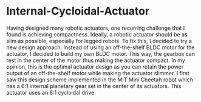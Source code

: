 # Internal-Cycloidal-Actuator
Having designed many robotic actuators, one recurring challenge that I found is achieving compactness. Ideally, a robotic actuator should be as slim as possible, especially for legged robots. To fix this, I decided to try a new design approach. Instead of using an off-the-shelf BLDC motor for the actuator, I decided to build my own BLDC motor. This way, the gearbox can rest in the center of the motor thus making the actuator compact. In my opinion, this is the optimal actuator design as you can retain the power output of an off-the-shelf motor while making the actuator slimmer. I first saw this design scheme implemented in the MIT Mini Cheetah robot which has a 6:1 internal planetary gear set in the center of its actuators. This actuator uses an 8:1 cycloidal drive.
